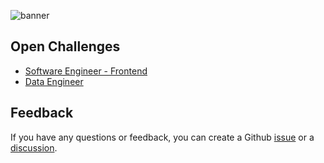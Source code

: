 ![banner](https://github.com/user-attachments/assets/a24f56e0-29a9-4bff-9656-1599a39bb990)

## Open Challenges

- [Software Engineer - Frontend](software%20engineer%20-%20frontend.md)
- [Data Engineer](Data%20Engineer/DataEngineer.md)

## Feedback

If you have any questions or feedback, you can create a Github [issue](https://github.com/youcan-shop/coding-challenges/issues/new) or a [discussion](https://github.com/youcan-shop/coding-challenges/discussions/new/choose).
